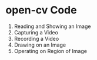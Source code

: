 # open-cv Code
1. Reading and Showing an Image
2. Capturing a Video
3. Recording a Video
4. Drawing on an Image
5. Operating on Region of Image